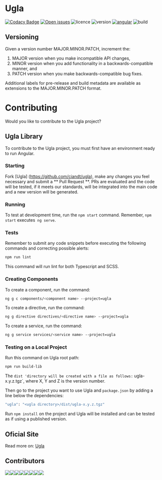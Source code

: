 # Ugla

[![Codacy Badge](https://api.codacy.com/project/badge/Grade/dab0deb9bbe1463a8c5ef52c1f55a03a)](https://www.codacy.com/app/marcosvidolin/ugla?utm_source=github.com&amp;utm_medium=referral&amp;utm_content=ciandt/ugla&amp;utm_campaign=Badge_Grade)
[![Open issues](https://img.shields.io/github/issues-raw/ciandt/ugla.svg)](https://github.com/ciandt/ugla/issues)
![licence](https://img.shields.io/npm/l/ugla.svg)
![version](https://img.shields.io/github/package-json/v/ciandt/ugla.svg)
[![angular](https://img.shields.io/github/package-json/dependency-version/ciandt/ugla/dev/@angular/cli.svg)](https://angular.io)
![build](https://travis-ci.com/ciandt/ugla.svg?branch=master)

## Versioning
Given a version number MAJOR.MINOR.PATCH, increment the:

1. MAJOR version when you make incompatible API changes,
1. MINOR version when you add functionality in a backwards-compatible manner, and
1. PATCH version when you make backwards-compatible bug fixes.

Additional labels for pre-release and build metadata are available as extensions to the MAJOR.MINOR.PATCH format.

# Contributing
Would you like to contribute to the Ugla project?

## Ugla Library
To contribute to the Ugla project, you must first have an environment ready to run Angular.

### Starting
Fork [Ugla] (https://github.com/ciandt/ugla), make any changes you feel necessary and submit a ** Pull Request **.
PRs are evaluated and the code will be tested, if it meets our standards, will be integrated into the main code and a new version will be generated.

### Running
To test at development time, run the `npm start` command.
Remember, `npm start` executes` ng serve`.

### Tests
Remember to submit any code snippets before executing the following commands and correcting possible alerts:

```bash
npm run lint
```

This command will run lint for both Typescript and SCSS.

### Creating Components
To create a component, run the command:
```bash
ng g c components/<component name> --project=ugla
```

To create a directive, run the command:
```bash
ng g directive directives/<directive name> --project=ugla
```

To create a service, run the command:
```bash
ng g service services/<service name> --project=ugla
```

### Testing on a Local Project
Run this command on Ugla root path:
```bash
npm run build-lib
```

The `dist 'directory will be created with a file as follows:` ugla-x.y.z.tgz`, where X, Y and Z is the version number.

Then go to the project you want to use Ugla and `package.json` by adding a line below the dependencies:

```bash
"ugla": "<ugla directory>/dist/ugla-x.y.z.tgz"
```

Run `npm install` on the project and Ugla will be installed and can be tested as if using a published version.

## Oficial Site
Read more on: [Ugla](https://ugla.dev)

## Contributors
[![](https://sourcerer.io/fame/regivaldo/ciandt/ugla/images/0)](https://sourcerer.io/fame/regivaldo/ciandt/ugla/links/0)[![](https://sourcerer.io/fame/regivaldo/ciandt/ugla/images/1)](https://sourcerer.io/fame/regivaldo/ciandt/ugla/links/1)[![](https://sourcerer.io/fame/regivaldo/ciandt/ugla/images/2)](https://sourcerer.io/fame/regivaldo/ciandt/ugla/links/2)[![](https://sourcerer.io/fame/regivaldo/ciandt/ugla/images/3)](https://sourcerer.io/fame/regivaldo/ciandt/ugla/links/3)[![](https://sourcerer.io/fame/regivaldo/ciandt/ugla/images/4)](https://sourcerer.io/fame/regivaldo/ciandt/ugla/links/4)[![](https://sourcerer.io/fame/regivaldo/ciandt/ugla/images/5)](https://sourcerer.io/fame/regivaldo/ciandt/ugla/links/5)[![](https://sourcerer.io/fame/regivaldo/ciandt/ugla/images/6)](https://sourcerer.io/fame/regivaldo/ciandt/ugla/links/6)[![](https://sourcerer.io/fame/regivaldo/ciandt/ugla/images/7)](https://sourcerer.io/fame/regivaldo/ciandt/ugla/links/7)